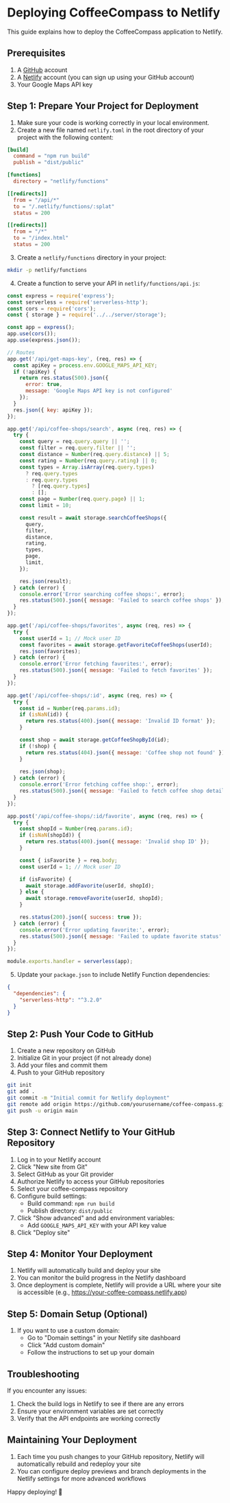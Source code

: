 # Deploying CoffeeCompass to Netlify

This guide explains how to deploy the CoffeeCompass application to Netlify.

## Prerequisites

1. A [GitHub](https://github.com/) account
2. A [Netlify](https://www.netlify.com/) account (you can sign up using your GitHub account)
3. Your Google Maps API key

## Step 1: Prepare Your Project for Deployment

1. Make sure your code is working correctly in your local environment.
2. Create a new file named `netlify.toml` in the root directory of your project with the following content:

```toml
[build]
  command = "npm run build"
  publish = "dist/public"

[functions]
  directory = "netlify/functions"

[[redirects]]
  from = "/api/*"
  to = "/.netlify/functions/:splat"
  status = 200

[[redirects]]
  from = "/*"
  to = "/index.html"
  status = 200
```

3. Create a `netlify/functions` directory in your project:

```bash
mkdir -p netlify/functions
```

4. Create a function to serve your API in `netlify/functions/api.js`:

```javascript
const express = require('express');
const serverless = require('serverless-http');
const cors = require('cors');
const { storage } = require('../../server/storage');

const app = express();
app.use(cors());
app.use(express.json());

// Routes
app.get('/api/get-maps-key', (req, res) => {
  const apiKey = process.env.GOOGLE_MAPS_API_KEY;
  if (!apiKey) {
    return res.status(500).json({ 
      error: true, 
      message: 'Google Maps API key is not configured' 
    });
  }
  res.json({ key: apiKey });
});

app.get('/api/coffee-shops/search', async (req, res) => {
  try {
    const query = req.query.query || '';
    const filter = req.query.filter || '';
    const distance = Number(req.query.distance) || 5;
    const rating = Number(req.query.rating) || 0;
    const types = Array.isArray(req.query.types) 
      ? req.query.types 
      : req.query.types 
        ? [req.query.types] 
        : [];
    const page = Number(req.query.page) || 1;
    const limit = 10;

    const result = await storage.searchCoffeeShops({
      query,
      filter,
      distance,
      rating,
      types,
      page,
      limit,
    });

    res.json(result);
  } catch (error) {
    console.error('Error searching coffee shops:', error);
    res.status(500).json({ message: 'Failed to search coffee shops' });
  }
});

app.get('/api/coffee-shops/favorites', async (req, res) => {
  try {
    const userId = 1; // Mock user ID
    const favorites = await storage.getFavoriteCoffeeShops(userId);
    res.json(favorites);
  } catch (error) {
    console.error('Error fetching favorites:', error);
    res.status(500).json({ message: 'Failed to fetch favorites' });
  }
});

app.get('/api/coffee-shops/:id', async (req, res) => {
  try {
    const id = Number(req.params.id);
    if (isNaN(id)) {
      return res.status(400).json({ message: 'Invalid ID format' });
    }

    const shop = await storage.getCoffeeShopById(id);
    if (!shop) {
      return res.status(404).json({ message: 'Coffee shop not found' });
    }
    
    res.json(shop);
  } catch (error) {
    console.error('Error fetching coffee shop:', error);
    res.status(500).json({ message: 'Failed to fetch coffee shop details' });
  }
});

app.post('/api/coffee-shops/:id/favorite', async (req, res) => {
  try {
    const shopId = Number(req.params.id);
    if (isNaN(shopId)) {
      return res.status(400).json({ message: 'Invalid shop ID' });
    }

    const { isFavorite } = req.body;
    const userId = 1; // Mock user ID

    if (isFavorite) {
      await storage.addFavorite(userId, shopId);
    } else {
      await storage.removeFavorite(userId, shopId);
    }

    res.status(200).json({ success: true });
  } catch (error) {
    console.error('Error updating favorite:', error);
    res.status(500).json({ message: 'Failed to update favorite status' });
  }
});

module.exports.handler = serverless(app);
```

5. Update your `package.json` to include Netlify Function dependencies:

```json
{
  "dependencies": {
    "serverless-http": "^3.2.0"
  }
}
```

## Step 2: Push Your Code to GitHub

1. Create a new repository on GitHub
2. Initialize Git in your project (if not already done)
3. Add your files and commit them
4. Push to your GitHub repository

```bash
git init
git add .
git commit -m "Initial commit for Netlify deployment"
git remote add origin https://github.com/yourusername/coffee-compass.git
git push -u origin main
```

## Step 3: Connect Netlify to Your GitHub Repository

1. Log in to your Netlify account
2. Click "New site from Git"
3. Select GitHub as your Git provider
4. Authorize Netlify to access your GitHub repositories
5. Select your coffee-compass repository
6. Configure build settings:
   - Build command: `npm run build`
   - Publish directory: `dist/public`
7. Click "Show advanced" and add environment variables:
   - Add `GOOGLE_MAPS_API_KEY` with your API key value
8. Click "Deploy site"

## Step 4: Monitor Your Deployment

1. Netlify will automatically build and deploy your site
2. You can monitor the build progress in the Netlify dashboard
3. Once deployment is complete, Netlify will provide a URL where your site is accessible (e.g., https://your-coffee-compass.netlify.app)

## Step 5: Domain Setup (Optional)

1. If you want to use a custom domain:
   - Go to "Domain settings" in your Netlify site dashboard
   - Click "Add custom domain"
   - Follow the instructions to set up your domain

## Troubleshooting

If you encounter any issues:

1. Check the build logs in Netlify to see if there are any errors
2. Ensure your environment variables are set correctly
3. Verify that the API endpoints are working correctly

## Maintaining Your Deployment

1. Each time you push changes to your GitHub repository, Netlify will automatically rebuild and redeploy your site
2. You can configure deploy previews and branch deployments in the Netlify settings for more advanced workflows

Happy deploying! 🚀